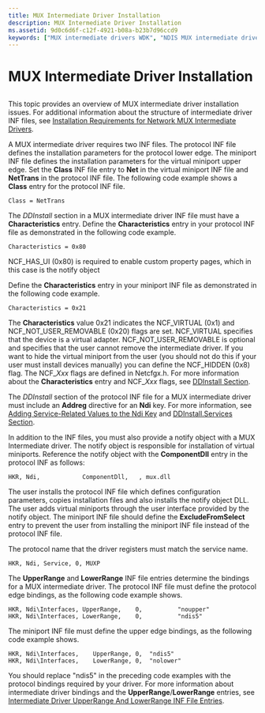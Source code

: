 ```yaml
---
title: MUX Intermediate Driver Installation
description: MUX Intermediate Driver Installation
ms.assetid: 9d0c6d6f-c12f-4921-b08a-b23b7d96ccd9
keywords: ["MUX intermediate drivers WDK", "NDIS MUX intermediate drivers WDK"]
---
```


# MUX Intermediate Driver Installation


## <a href="" id="ddk-mux-intermediate-driver-installation-ng"></a>


This topic provides an overview of MUX intermediate driver installation issues. For additional information about the structure of intermediate driver INF files, see [Installation Requirements for Network MUX Intermediate Drivers](installation-requirements-for-network-mux-intermediate-drivers.md).

A MUX intermediate driver requires two INF files. The protocol INF file defines the installation parameters for the protocol lower edge. The miniport INF file defines the installation parameters for the virtual miniport upper edge. Set the **Class** INF file entry to **Net** in the virtual miniport INF file and **NetTrans** in the protocol INF file. The following code example shows a **Class** entry for the protocol INF file.

```
Class = NetTrans
```

The *DDInstall* section in a MUX intermediate driver INF file must have a **Characteristics** entry. Define the **Characteristics** entry in your protocol INF file as demonstrated in the following code example.

```
Characteristics = 0x80
```

NCF\_HAS\_UI (0x80) is required to enable custom property pages, which in this case is the notify object

Define the **Characteristics** entry in your miniport INF file as demonstrated in the following code example.

```
Characteristics = 0x21
```

The **Characteristics** value 0x21 indicates the NCF\_VIRTUAL (0x1) and NCF\_NOT\_USER\_REMOVABLE (0x20) flags are set. NCF\_VIRTUAL specifies that the device is a virtual adapter. NCF\_NOT\_USER\_REMOVABLE is optional and specifies that the user cannot remove the intermediate driver. If you want to hide the virtual miniport from the user (you should not do this if your user must install devices manually) you can define the NCF\_HIDDEN (0x8) flag. The NCF\_*Xxx* flags are defined in Netcfgx.h. For more information about the **Characteristics** entry and NCF\_*Xxx* flags, see [DDInstall Section](ddinstall-section-in-a-network-inf-file.md).

The *DDInstall* section of the protocol INF file for a MUX intermediate driver must include an **Addreg** directive for an **Ndi** key. For more information, see [Adding Service-Related Values to the Ndi Key](adding-service-related-values-to-the-ndi-key.md) and [DDInstall.Services Section](ddinstall-services-section-in-a-network-inf-file.md).

In addition to the INF files, you must also provide a notify object with a MUX Intermediate driver. The notify object is responsible for installation of virtual miniports. Reference the notify object with the **ComponentDll** entry in the protocol INF as follows:

```
HKR, Ndi,            ComponentDll,   , mux.dll
```

The user installs the protocol INF file which defines configuration parameters, copies installation files and also installs the notify object DLL. The user adds virtual miniports through the user interface provided by the notify object. The miniport INF file should define the **ExcludeFromSelect** entry to prevent the user from installing the miniport INF file instead of the protocol INF file.

The protocol name that the driver registers must match the service name.

```
HKR, Ndi, Service, 0, MUXP
```

The **UpperRange** and **LowerRange** INF file entries determine the bindings for a MUX intermediate driver. The protocol INF file must define the protocol edge bindings, as the following code example shows.

```
HKR, Ndi\Interfaces, UpperRange,    0,          "noupper"
HKR, Ndi\Interfaces, LowerRange,    0,          "ndis5"
```

The miniport INF file must define the upper edge bindings, as the following code example shows.

```
HKR, Ndi\Interfaces,    UpperRange, 0,  "ndis5"
HKR, Ndi\Interfaces,    LowerRange, 0,  "nolower"
```

You should replace "ndis5" in the preceding code examples with the protocol bindings required by your driver. For more information about intermediate driver bindings and the **UpperRange**/**LowerRange** entries, see [Intermediate Driver UpperRange And LowerRange INF File Entries](intermediate-driver-upperrange-and-lowerrange-inf-file-entries.md).

 

 






